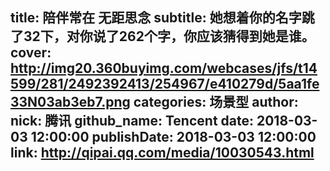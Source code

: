 title: 陪伴常在 无距思念
subtitle: 她想着你的名字跳了32下，对你说了262个字，你应该猜得到她是谁。
cover: http://img20.360buyimg.com/webcases/jfs/t14599/281/2492392413/254967/e410279d/5aa1fe33N03ab3eb7.png
categories: 场景型
author:
  nick: 腾讯
  github_name: Tencent
date: 2018-03-03 12:00:00
publishDate: 2018-03-03 12:00:00
link: http://qipai.qq.com/media/10030543.html
---